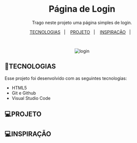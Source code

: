 <h1 align="center"> Página de Login </h1>

<p align="center">
Trago neste projeto uma página simples de login. <br/>
</p>

<p align="center">
  <a href="#-tecnologia">TECNOLOGIAS</a>&nbsp;&nbsp;&nbsp;|&nbsp;&nbsp;&nbsp;
  <a href="#-PROJETO">PROJETO</a>&nbsp;&nbsp;&nbsp;|&nbsp;&nbsp;&nbsp;
   <a href="#-INSPIRAÇÃO">INSPIRAÇÃO</a>&nbsp;&nbsp;&nbsp;|&nbsp;&nbsp;&nbsp;

</p>



<br>

<p align="center">
  <img alt="login" src="https://user-images.githubusercontent.com/112019351/214960536-65439132-ac09-4293-b15d-1c5b7319d312.png">


## 🚀TECNOLOGIAS

Esse projeto foi desenvolvido com as seguintes tecnologias:

- HTML5 
- Git e Github
- Visual Studio Code

## 💻PROJETO
## 💻INSPIRAÇÃO
  

